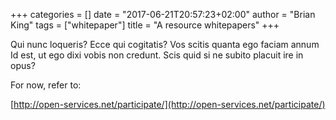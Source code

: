 +++
categories = []
date = "2017-06-21T20:57:23+02:00"
author = "Brian King"
tags = ["whitepaper"]
title = "A resource whitepapers"
+++

Qui nunc loqueris? Ecce qui cogitatis? Vos scitis quanta ego faciam annum Id est, ut ego dixi vobis non credunt. Scis quid si ne subito placuit ire in opus? 

For now, refer to:

[http://open-services.net/participate/](http://open-services.net/participate/)
